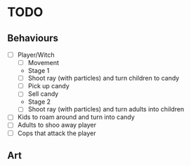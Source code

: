 # TODO

## Behaviours

- [ ] Player/Witch
  - [ ] Movement
  - Stage 1
  - [ ] Shoot ray (with particles) and turn children to candy
  - [ ] Pick up candy
  - [ ] Sell candy
  - Stage 2
  - [ ] Shoot ray (with particles) and turn adults into children
- [ ] Kids to roam around and turn into candy
- [ ] Adults to shoo away player
- [ ] Cops that attack the player

## Art

